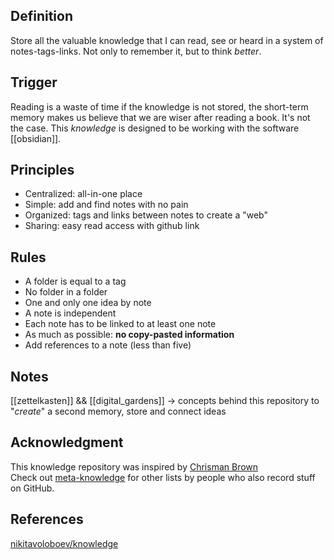 ## Definition

Store all the valuable knowledge that I can read, see or heard in a system of notes-tags-links. Not only to remember it, but to think *better*.

## Trigger

Reading is a waste of time if the knowledge is not stored, the short-term memory makes us believe that we are wiser after reading a book.
It's not the case. This *knowledge* is designed to be working with the software [[obsidian]].

## Principles 

* Centralized: all-in-one place
* Simple: add and find notes with no pain
* Organized: tags and links between notes to create a "web"
* Sharing: easy read access with github link

## Rules

* A folder is equal to a tag
* No folder in a folder
* One and only one idea by note
* A note is independent
* Each note has to be linked to at least one note
* As much as possible: **no copy-pasted information**
* Add references to a note (less than five)

## Notes

[[zettelkasten]] && [[digital_gardens]] -> concepts behind this repository to "*create*" a second memory, store and connect ideas

## Acknowledgment

This knowledge repository was inspired by [Chrisman Brown](https://chrisman.github.io/11.html)  
Check out [meta-knowledge](https://github.com/RichardLitt/meta-knowledge) for other lists by people who also record stuff on GitHub.

## References

[nikitavoloboev/knowledge](https://github.com/nikitavoloboev/knowledge)
